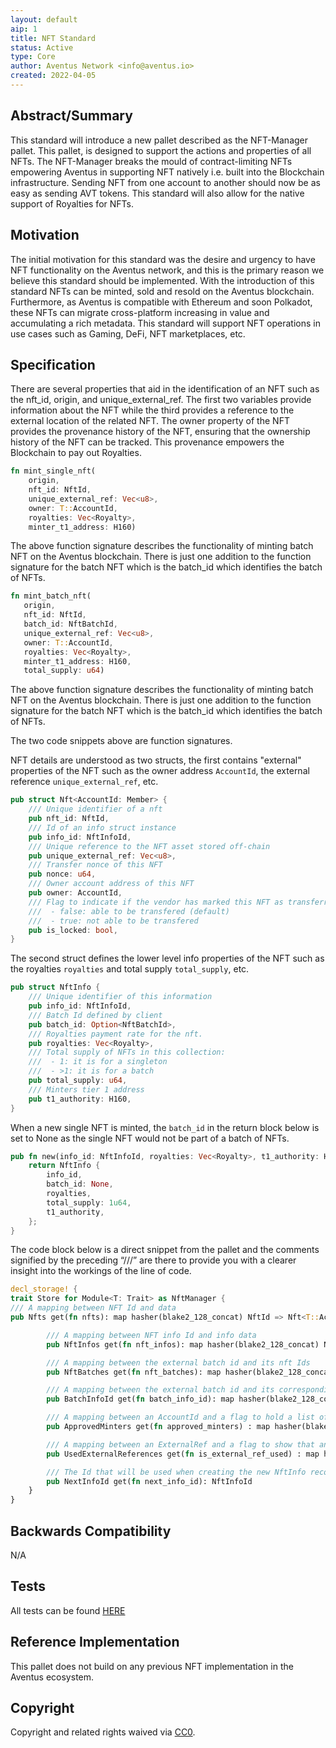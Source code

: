 ```yaml
---
layout: default
aip: 1
title: NFT Standard
status: Active
type: Core
author: Aventus Network <info@aventus.io>
created: 2022-04-05
---
```



## Abstract/Summary

This standard will introduce a new pallet described as the NFT-Manager pallet. This pallet, is designed to support the actions and properties of all NFTs. The NFT-Manager breaks the mould of contract-limiting NFTs empowering Aventus in supporting NFT natively i.e. built into the Blockchain infrastructure. Sending NFT from one account to another should now be as easy as sending AVT tokens. This standard will also allow for the native support of Royalties for NFTs.

## Motivation

The initial motivation for this standard was the desire and urgency to have NFT functionality on the Aventus network, and this is the primary reason we believe this standard should be implemented. With the introduction of this standard NFTs can be minted, sold and resold on the Aventus blockchain. Furthermore, as Aventus is compatible with Ethereum and soon Polkadot, these NFTs can migrate cross-platform increasing in value and accumulating a rich metadata. This standard will support NFT operations in use cases such as Gaming, DeFi, NFT marketplaces, etc.

## Specification

There are several properties that aid in the identification of an NFT such as the nft_id, origin, and unique_external_ref. The first two variables provide information about the NFT while the third provides a reference to the external location of the related NFT. The owner property of the NFT provides the provenance history of the NFT, ensuring that the ownership history of the NFT can be tracked. This provenance empowers the Blockchain to pay out Royalties.

```rust
fn mint_single_nft(
    origin,
    nft_id: NftId,
    unique_external_ref: Vec<u8>,
    owner: T::AccountId,
    royalties: Vec<Royalty>,
    minter_t1_address: H160)
```

The above function signature describes the functionality of minting batch NFT on the Aventus blockchain. There is just one addition to the function signature for the batch NFT which is the batch_id which identifies the batch of NFTs.

```rust
fn mint_batch_nft(
   origin,
   nft_id: NftId,
   batch_id: NftBatchId,
   unique_external_ref: Vec<u8>,
   owner: T::AccountId,
   royalties: Vec<Royalty>,
   minter_t1_address: H160,
   total_supply: u64)
```

The above function signature describes the functionality of minting batch NFT on the Aventus blockchain. There is just one addition to the function signature for the batch NFT which is the batch_id which identifies the batch of NFTs.

The two code snippets above are function signatures.

NFT details are understood as two structs, the first contains "external" properties of the NFT such as the owner address `AccountId`, the external reference `unique_external_ref`, etc.

```rust
pub struct Nft<AccountId: Member> {
    /// Unique identifier of a nft
    pub nft_id: NftId,
    /// Id of an info struct instance
    pub info_id: NftInfoId,
    /// Unique reference to the NFT asset stored off-chain
    pub unique_external_ref: Vec<u8>,
    /// Transfer nonce of this NFT
    pub nonce: u64,
    /// Owner account address of this NFT
    pub owner: AccountId,
    /// Flag to indicate if the vendor has marked this NFT as transferrable or not
    ///  - false: able to be transfered (default)
    ///  - true: not able to be transfered
    pub is_locked: bool,
}
```

The second struct defines the lower level info properties of the NFT such as the royalties `royalties` and total supply `total_supply`, etc.

```rust
pub struct NftInfo {
    /// Unique identifier of this information
    pub info_id: NftInfoId,
    /// Batch Id defined by client
    pub batch_id: Option<NftBatchId>,
    /// Royalties payment rate for the nft.
    pub royalties: Vec<Royalty>,
    /// Total supply of NFTs in this collection:
    ///  - 1: it is for a singleton
    ///  - >1: it is for a batch
    pub total_supply: u64,
    /// Minters tier 1 address
    pub t1_authority: H160,
}
```

When a new single NFT is minted, the `batch_id` in the return block below is set to None as the single NFT would not be part of a batch of NFTs.

```rust
pub fn new(info_id: NftInfoId, royalties: Vec<Royalty>, t1_authority: H160) -> Self {
    return NftInfo {
        info_id,
        batch_id: None,
        royalties,
        total_supply: 1u64,
        t1_authority,
    };
}
```

The code block below is a direct snippet from the pallet and the comments signified by the preceding “///” are there to provide you with a clearer insight into the workings of the line of code.

```rust
decl_storage! {
trait Store for Module<T: Trait> as NftManager {
/// A mapping between NFT Id and data
pub Nfts get(fn nfts): map hasher(blake2_128_concat) NftId => Nft<T::AccountId>;

        /// A mapping between NFT info Id and info data
        pub NftInfos get(fn nft_infos): map hasher(blake2_128_concat) NftInfoId =>         NftInfo;

        /// A mapping between the external batch id and its nft Ids
        pub NftBatches get(fn nft_batches): map hasher(blake2_128_concat) NftBatchId => Vec<NftId>;

        /// A mapping between the external batch id and its corresponding NtfInfoId
        pub BatchInfoId get(fn batch_info_id): map hasher(blake2_128_concat) NftBatchId => NftInfoId;

        /// A mapping between an AccountId and a flag to hold a list of approved minters
        pub ApprovedMinters get(fn approved_minters) : map hasher(blake2_128_concat) T::AccountId => bool;

        /// A mapping between an ExternalRef and a flag to show that an NFT has used it
        pub UsedExternalReferences get(fn is_external_ref_used) : map hasher(blake2_128_concat) Vec<u8> => bool;

        /// The Id that will be used when creating the new NftInfo record
        pub NextInfoId get(fn next_info_id): NftInfoId
    }
}
```

## Backwards Compatibility

N/A

## Tests

All tests can be found [HERE](https://github.com/Aventus-Network-Services/avn-node/tree/master/aventus-frame-pallets/nft-manager/src/tests)

## Reference Implementation

This pallet does not build on any previous NFT implementation in the Aventus ecosystem.

## Copyright

Copyright and related rights waived via [CC0](https://creativecommons.org/publicdomain/zero/1.0/).
